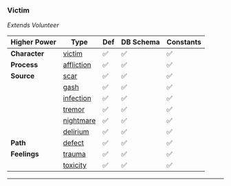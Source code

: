 ### Victim
*Extends Volunteer*

|Higher Power     |Type     | Def     |DB Schema     |Constants     |
|---|---|---|---|---|
|**Character**|[victim](../../api/schema/characters/victim)|:white_check_mark:|:white_check_mark:|:white_check_mark:|
|**Process**|[affliction](../../api/schema/processes/affliction)|:white_check_mark:|:white_check_mark:|:white_check_mark:|
|**Source**|[scar](../../api/schema/sources/scar)|:white_check_mark:|:white_check_mark:|:white_check_mark:|
||[gash](../../api/schema/sources/gash)|:white_check_mark:|:white_check_mark:|:white_check_mark:|
||[infection](../../api/schema/sources/infection)|:white_check_mark:|:white_check_mark:|:white_check_mark:|
||[tremor](../../api/schema/sources/tremor)|:white_check_mark:|:white_check_mark:|:white_check_mark:|
||[nightmare](../../api/schema/sources/nightmare)|:white_check_mark:|:white_check_mark:|:white_check_mark:|
||[delirium](../../api/schema/sources/delirium)|:white_check_mark:|:white_check_mark:|:white_check_mark:|
|**Path**|[defect](../../api/schema/paths/defect)|:white_check_mark:|:white_check_mark:|:white_check_mark:|
|**Feelings**|[trauma](../../api/schema/feelings/trauma)|:white_check_mark:|:white_check_mark:|:white_check_mark:|
||[toxicity](../../api/schema/feelings/toxicity)|:white_check_mark:|:white_check_mark:|:white_check_mark:|

***